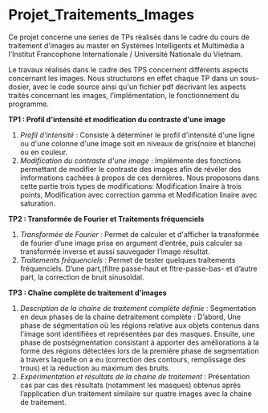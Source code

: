 # Projet_Traitements_Images
Ce projet concerne une series de TPs réalisés dans le cadre du cours de traitement d'images au master en Systèmes Intelligents et Multimédia à l'Institut Francophone Internationale / Université Nationale du Vietnam.

Le travaux réalisés dans le cadre des TPS concernent différents aspects concernant les images. Nous structurons en effet chaque TP dans un sous-dosier, avec le code source ainsi qu'un fichier pdf décrivant les aspects traités concernant les images, l'implémentation, le fonctionnement du programme.

**TP1 : Profil d'intensité et modification du contraste d'une image**
  1. _Profil d'intensité_ : Consiste à déterminer le profil d'intensité d'une ligne ou d'une colonne d'une image soit en niveaux de gris(noire et blanche) ou en couleur.
  2. _Modification du contraste d'une image_ : Implémente des fonctions permettant de modifier le contraste des images afin de révéler des imformations cachées à propos de ces dernières. Nous proposons dans cette partie trois types de modifications: Modification linaire à trois points, Modification avec correction gamma et Modification linaire avec saturation.

**TP2 : Transformée de Fourier et Traitements fréquenciels**
  1. _Transformée de Fourier_ : Permet de calculer et d'afficher la transformée de fourier d’une image prise en argument d’entrée, puis calculer sa transformée inverse et aussi sauvegader l’image résultat.
  2.  _Traitements fréquenciels_ : Permet de tester quelques traitements fréquenciels. D’une part,(filtre passe-haut et fltre-passe-bas- et d’autre part, la correction de bruit sinusoïdal.
     
**TP3 : Chaîne complète de traitement d'images**
  1. _Description de la chaine de traitement complète définie_ : Segmentation en deux phases de la chaine detraitement complète : D’abord, Une phase de ségmentation où les régions relative aux objets contenus dans l'image sont identifiées et représentées par des masques. Ensuite, une phase de postségmentation consistant à apporter des améliorations à la forme des régions détectées lors de la première phase de segmentation à travers laquelle on a eu (correction des contours, remplissage des trous) et la réduction au maximum des bruits.
  2. _Expérimentation et résultats de la chaine de traitement_ : Présentation cas par cas des résultats (notamment les masques) obtenus après l’application d’un traitement similaire sur quatre images avec la chaine de traitement.


